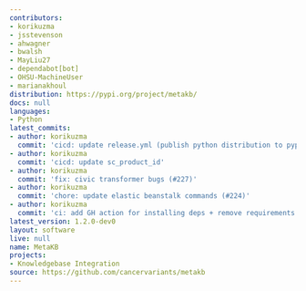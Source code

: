 ```yaml
---
contributors:
- korikuzma
- jsstevenson
- ahwagner
- bwalsh
- MayLiu27
- dependabot[bot]
- OHSU-MachineUser
- marianakhoul
distribution: https://pypi.org/project/metakb/
docs: null
languages:
- Python
latest_commits:
- author: korikuzma
  commit: 'cicd: update release.yml (publish python distribution to pypi) (#237)'
- author: korikuzma
  commit: 'cicd: update sc_product_id'
- author: korikuzma
  commit: 'fix: civic transformer bugs (#227)'
- author: korikuzma
  commit: 'chore: update elastic beanstalk commands (#224)'
- author: korikuzma
  commit: 'ci: add GH action for installing deps + remove requirements (#223)'
latest_version: 1.2.0-dev0
layout: software
live: null
name: MetaKB
projects:
- Knowledgebase Integration
source: https://github.com/cancervariants/metakb
---
```


